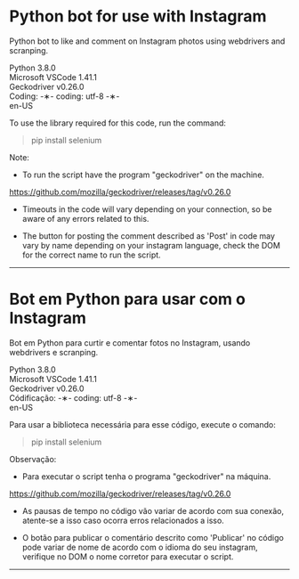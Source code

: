 # Python bot for use with Instagram

Python bot to like and comment on Instagram photos using webdrivers and scranping.

Python 3.8.0 </br>
Microsoft VSCode 1.41.1 </br>
Geckodriver v0.26.0 </br>
Coding: -&lowast;- coding: utf-8 -&lowast;- </br>
en-US </br>

To use the library required for this code, run the command:

  > pip install selenium </br>
  
Note: 

* To run the script have the program "geckodriver" on the machine.

https://github.com/mozilla/geckodriver/releases/tag/v0.26.0

* Timeouts in the code will vary depending on your connection, so be aware of any errors related to this.

* The button for posting the comment described as 'Post' in code may vary by name depending on your instagram language, check the DOM for the correct name to run the script.

 ---------------------------------------------------------------------------------------------------------------------

# Bot em Python para usar com o Instagram

Bot em Python para curtir e comentar fotos no Instagram, usando webdrivers e scranping.

Python 3.8.0 </br>
Microsoft VSCode 1.41.1 </br>
Geckodriver v0.26.0 </br>
Códificação: -&lowast;- coding: utf-8 -&lowast;- </br>
en-US </br>

Para usar a biblioteca necessária para esse código, execute o comando:

 > pip install selenium </br>
 
 Observação: 
 
 * Para executar o script tenha o programa "geckodriver" na máquina.
 
 https://github.com/mozilla/geckodriver/releases/tag/v0.26.0
 
 * As pausas de tempo no código vão variar de acordo com sua conexão, atente-se a isso caso ocorra erros relacionados a isso.
 
 * O botão para publicar o comentário descrito como 'Publicar' no código pode variar de nome de acordo com o idioma do seu instagram, verifique no DOM o nome corretor para executar o script.
 
----------------------------------------------------------------------------------------------------------------------
